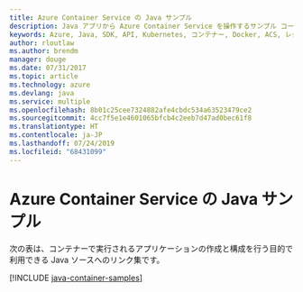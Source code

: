 ```yaml
---
title: Azure Container Service の Java サンプル
description: Java アプリから Azure Container Service を操作するサンプル コードを入手しましょう。
keywords: Azure, Java, SDK, API, Kubernetes, コンテナー, Docker, ACS, レジストリ, イメージ
author: rloutlaw
ms.author: brendm
manager: douge
ms.date: 07/31/2017
ms.topic: article
ms.technology: azure
ms.devlang: java
ms.service: multiple
ms.openlocfilehash: 8b01c25cee7324882afe4cbdc534a63523479ce2
ms.sourcegitcommit: 4cc7f5e1e4601065bfcb4c2eeb7d47ad0bec61f8
ms.translationtype: HT
ms.contentlocale: ja-JP
ms.lasthandoff: 07/24/2019
ms.locfileid: "68431099"
---
```

# <a name="java-samples-for-azure-container-service"></a>Azure Container Service の Java サンプル

次の表は、コンテナーで実行されるアプリケーションの作成と構成を行う目的で利用できる Java ソースへのリンク集です。

[!INCLUDE [java-container-samples](includes/java-container-samples.md)]